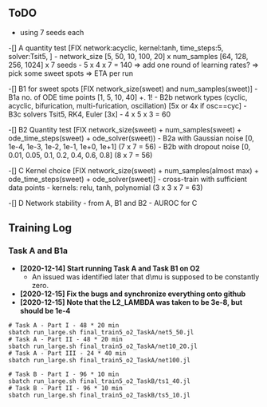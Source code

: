 ## ToDO

* using 7 seeds each

-[] A quantity test [FIX network:acyclic, kernel:tanh, time_steps:5, solver:Tsit5, ]
    - network_size [5, 50, 10, 100, 20] x num_samples [64, 128, 256, 1024] x 7 seeds
    - 5 x 4 x 7 = 140
        => add one round of learning rates? <HOLD after B1>
        => pick some sweet spots => ETA per run

-[] B1 for sweet spots [FIX network_size(sweet) and num_samples(sweet)]
    - B1a no. of ODE time points [1, 5, 10, 40] +. 1!
    - B2b network types (cyclic, acyclic, bifurication, multi-furication, oscillation)
        [5x or 4x if osc==cyc]
        <TODO>
    - B3c solvers Tsit5, RK4, Euler [3x]
    - 4 x 5 x 3 = 60

-[] B2 Quantity test [FIX network_size(sweet) + num_samples(sweet) + ode_time_steps(sweet) + ode_solver(sweet))
    - B2a with Gaussian noise [0, 1e-4, 1e-3, 1e-2, 1e-1, 1e+0, 1e+1] (7 x 7 = 56)
    - B2b with dropout noise [0, 0.01, 0.05, 0.1, 0.2, 0.4, 0.6, 0.8] (8 x 7 = 56)

-[] C Kernel choice [FIX network_size(sweet) + num_samples(almost max) + ode_time_steps(sweet) + ode_solver(sweet)]
    - cross-train with sufficient data points
    - kernels: relu, tanh, polynomial (3 x 3 x 7 = 63)
    <TODO>

-[] D Network stability
    - from A, B1 and B2
    - AUROC for C


## Training Log

### Task A and B1a
* **[2020-12-14] Start running Task A and Task B1 on O2**
  * An issued was identified later that d\mu is supposed to be constantly zero.
* **[2020-12-15] Fix the bugs and synchronize everything onto github**
* **[2020-12-15] Note that the L2_LAMBDA was taken to be 3e-8, but should be 1e-4**
```
# Task A - Part I - 48 * 20 min
sbatch run_large.sh final_train5_o2_TaskA/net5_50.jl
# Task A - Part II - 48 * 20 min
sbatch run_large.sh final_train5_o2_TaskA/net10_20.jl
# Task A - Part III - 24 * 40 min
sbatch run_large.sh final_train5_o2_TaskA/net100.jl

# Task B - Part I - 96 * 10 min
sbatch run_large.sh final_train5_o2_TaskB/ts1_40.jl
# Task B - Part II - 96 * 10 min
sbatch run_large.sh final_train5_o2_TaskB/ts5_10.jl

```
